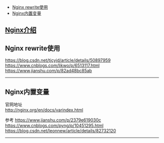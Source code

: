- [Nginx rewrite使用](#Nginx-rewrite使用)
- [Nginx内置变量](#Nginx内置变量)


[Nginx介绍](../../quickstart-nginx/README.md)
---------------------------------------------------------------------------------------------------------------------


## Nginx rewrite使用


https://blog.csdn.net/tjcyjd/article/details/50897959
https://www.cnblogs.com/likwo/p/6513117.html
https://www.jianshu.com/p/82ad48bc85ab

---------------------------------------------------------------------------------------------------------------------
## Nginx内置变量


官网地址  
http://nginx.org/en/docs/varindex.html  


参考
https://www.jianshu.com/p/2379e619030c
https://www.cnblogs.com/pyng/p/10451295.html
https://blog.csdn.net/leonnew/article/details/82732120



---------------------------------------------------------------------------------------------------------------------



